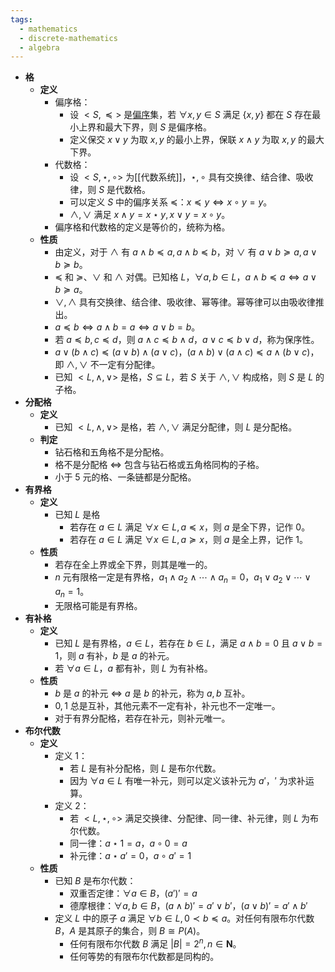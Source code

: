 ```yaml
---
tags:
  - mathematics
  - discrete-mathematics
  - algebra
---
```

- **格**
	- **定义**
		- 偏序格：
			- 设 $<S,\preceq>$ 是[偏序](二元关系#^kynj0r)集，若 $\forall x,y \in S$ 满足 $\{x,y\}$ 都在 $S$ 存在最小上界和最大下界，则 $S$ 是偏序格。
			- 定义保交 $x \lor y$ 为取 $x,y$ 的最小上界，保联 $x \land y$ 为取 $x,y$ 的最大下界。
		- 代数格：
			- 设 $<S,\star,\circ>$ 为[[代数系统]]，$\star,\circ$ 具有交换律、结合律、吸收律，则 $S$ 是代数格。
			- 可以定义 $S$ 中的偏序关系 $\preceq$：$x \preceq y \iff x \circ y = y$。
			- $\land,\lor$ 满足 $x\land y = x \star y,x\lor y = x \circ y$。
		- 偏序格和代数格的定义是等价的，统称为格。
	- **性质**
		- 由定义，对于 $\land$ 有 $a \land b \preceq a,a\land b \preceq b$，对 $\lor$ 有 $a \lor b \succeq a, a\lor b \succeq b$。
		- $\preceq$ 和 $\succeq$、$\lor$ 和 $\land$ 对偶。已知格 $L$，$\forall a,b\in L$，$a\land b \preceq a \iff a \lor b \succeq a$。
		- $\lor,\land$ 具有交换律、结合律、吸收律、幂等律。幂等律可以由吸收律推出。
		- $a \preceq b \iff a \land b = a \iff a \lor b = b$。
		- 若 $a \preceq b,c \preceq d$，则 $a \land c \preceq b \land d$，$a \lor c \preceq b \lor d$，称为保序性。
		- $a \lor (b \land c) \preceq (a \lor b) \land (a \lor c)$，$(a \land b) \lor (a \land c) \preceq a \land (b \lor c)$，即 $\land,\lor$ 不一定有分配律。
		- 已知 $<L,\land,\lor>$ 是格，$S \subseteq L$，若 $S$ 关于 $\land,\lor$ 构成格，则 $S$ 是 $L$ 的子格。
- **分配格**
	- **定义**
		- 已知 $<L,\land,\lor>$ 是格，若 $\land,\lor$ 满足分配律，则 $L$ 是分配格。
	- **判定**
		- 钻石格和五角格不是分配格。
		- 格不是分配格 $\iff$ 包含与钻石格或五角格同构的子格。
		- 小于 $5$ 元的格、一条链都是分配格。
- **有界格**
	- **定义**
		- 已知 $L$ 是格
			- 若存在 $a\in L$ 满足 $\forall x \in L,a \preceq x$，则 $a$ 是全下界，记作 $0$。
			- 若存在 $a\in L$ 满足 $\forall x \in L,a \succeq x$，则 $a$ 是全上界，记作 $1$。
	- **性质**
		- 若存在全上界或全下界，则其是唯一的。
		- $n$ 元有限格一定是有界格，$a_1 \land a_2 \land \cdots \land a_n = 0$，$a_1 \lor a_2 \lor \cdots \lor a_n = 1$。
		- 无限格可能是有界格。
- **有补格**
	- **定义**
		- 已知 $L$ 是有界格，$a\in L$，若存在 $b \in L$，满足 $a \land b = 0$ 且 $a \lor b = 1$，则 $a$ 有补，$b$ 是 $a$ 的补元。
		- 若 $\forall a \in L$，$a$ 都有补，则 $L$ 为有补格。
	- **性质**
		- $b$ 是 $a$ 的补元 $\iff$ $a$ 是 $b$ 的补元，称为 $a,b$ 互补。
		- $0,1$ 总是互补，其他元素不一定有补，补元也不一定唯一。
		- 对于有界分配格，若存在补元，则补元唯一。
- **布尔代数**
	- **定义**
		- 定义 1：
			- 若 $L$ 是有补分配格，则 $L$ 是布尔代数。
			- 因为 $\forall a \in L$ 有唯一补元，则可以定义该补元为 $a'$，$'$ 为求补运算。
		- 定义 2：
			- 若 $<L,\star,\circ>$ 满足交换律、分配律、同一律、补元律，则 $L$ 为布尔代数。
			- 同一律：$a \star 1=a$，$a\circ 0=a$
			- 补元律：$a\star a'=0$，$a\circ a'=1$
	- **性质**
		- 已知 $B$ 是布尔代数：
			- 双重否定律：$\forall a \in B$，$(a')'=a$
			- 德摩根律：$\forall a,b\in B$，$(a \land b)' = a' \lor b'$，$(a \lor b)' = a' \land b'$
		- 定义 $L$ 中的原子 $a$ 满足 $\forall b\in L,0\prec b\preceq a$。对任何有限布尔代数 $B$，$A$ 是其原子的集合，则 $B \cong P(A)$。
			- 任何有限布尔代数 $B$ 满足 $|B|=2^n,n\in \mathrm{\boldsymbol N}$。
			- 任何等势的有限布尔代数都是同构的。